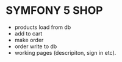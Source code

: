 # SYMFONY 5 SHOP

- products load from db
- add to cart
- make order
- order write to db
- working pages (descripiton, sign in etc).
